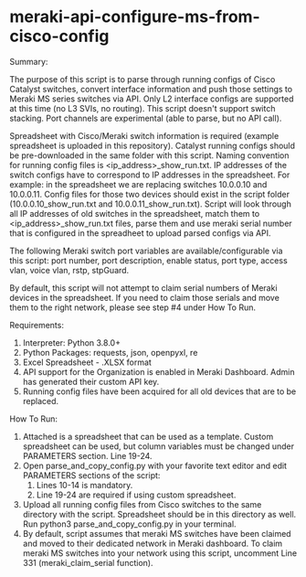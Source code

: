 # meraki-api-configure-ms-from-cisco-config

Summary:

The purpose of this script is to parse through running configs of Cisco Catalyst switches, convert interface information
and push those settings to Meraki MS series switches via API. Only L2 interface configs are supported at this time (no L3 SVIs,
no routing). This script doesn't support switch stacking. Port channels are experimental (able to parse, but no API call).

Spreadsheet with Cisco/Meraki switch information is required (example spreadsheet is uploaded in this repository). Catalyst 
running configs should be pre-downloaded in the same folder with this script. Naming convention for running config files 
is <ip_address>_show_run.txt. IP addresses of the switch configs have to correspond to IP addresses in the spreadsheet. 
For example: in the spreadsheet we are replacing switches 10.0.0.10 and 10.0.0.11. Config files for those two devices should 
exist in the script folder (10.0.0.10_show_run.txt and 10.0.0.11_show_run.txt). Script will look through all IP addresses
of old switches in the spreadsheet, match them to <ip_address>_show_run.txt files, parse them and use meraki serial number
that is configured in the spreadheet to upload parsed configs via API.

The following Meraki switch port variables are available/configurable via this script: port number, port description,
enable status, port type, access vlan, voice vlan, rstp, stpGuard.

By default, this script will not attempt to claim serial numbers of Meraki devices in the spreadsheet. If you need to claim
those serials and move them to the right network, please see step #4 under How To Run.
 
Requirements:

1) Interpreter: Python 3.8.0+
2) Python Packages: requests, json, openpyxl, re
3) Excel Spreadsheet - .XLSX format
4) API support for the Organization is enabled in Meraki Dashboard. Admin has generated their custom API key.
5) Running config files have been acquired for all old devices that are to be replaced. 

How To Run:

1) Attached is a spreadsheet that can be used as a template. Custom spreadsheet can be used, but column variables must be changed under
   PARAMETERS section. Line 19-24.
2) Open parse_and_copy_config.py with your favorite text editor and edit PARAMETERS sections of the script:
    1) Lines 10-14 is mandatory.
    2) Line 19-24 are required if using custom spreadsheet.
3) Upload all running config files from Cisco switches to the same directory with the script. Spreadsheet should be in this directory as well.
   Run python3 parse_and_copy_config.py in your terminal.
4) By default, script assumes that meraki MS switches have been claimed and moved to their dedicated network in Meraki dashboard.
To claim meraki MS switches into your network using this script, uncomment Line 331 (meraki_claim_serial function).
   
